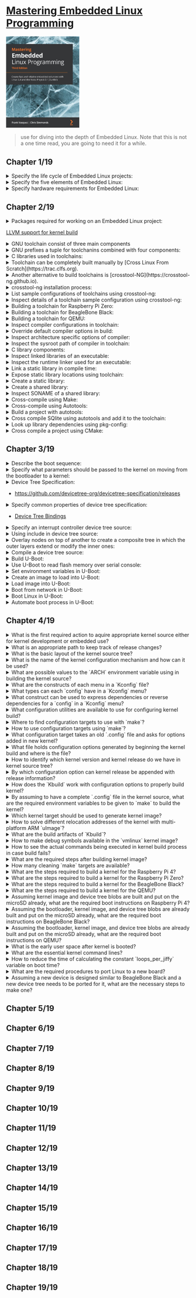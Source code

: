 # [Mastering Embedded Linux Programming](https://www.amazon.com/Mastering-Embedded-Linux-Programming-potential/dp/1789530385/ref=sr_1_3?keywords=9781789530384&qid=1661185260&sr=8-3)
<img alt="9781789530384" src="../covers/9781789530384.jpg" width="200"/>

> use for diving into the depth of Embedded Linux.
> Note that this is not a one time read, you are going to need it for a while.

## Chapter 1/19

<details>
<summary>Specify the life cycle of Embedded Linux projects:</summary>

1. Board Bring-Up
1. System Architecture and Design Choice
1. Writing Embedded Applications
1. Debugging and Optimizing Performance
</details>

<details>
<summary>Specify the five elements of Embedded Linux:</summary>

1. Toolchain
1. Bootloader
1. Kernel
1. Root filesystem
1. Embedded Applications
</details>

<details>
<summary>Specify hardware requirements for Embedded Linux:</summary>

1. CPU architecture
1. Reasonable amout of RAM
1. Non-volatile storage
1. Serial port
1. Debugging interface (e.g. JTAG)
</details>

## Chapter 2/19

<details>
<summary>Packages required for working on an Embedded Linux project:</summary>

```sh
sudo pacman -S base-devel bzip2 cmake git gperf help2man ncurses python rsync unzip wget xz
```
</details>

[LLVM support for kernel build](https://kernel.org/doc/html/latest/kbuild/llvm.html)
<details>
<summary>GNU toolchain consist of three main components</summary>

* binutils **(base-devel)**: [https://gnu.org/software/binutils](https://gnu.org/software/binutils)
* gcc **(base-devel)**: [https://gcc.gnu.org](https://gcc.gnu.org)
* C library + Linux header files
</details>

<details>
<summary>GNU prefixes a tuple for toolchanins combined with four components:</summary>

* CPU Architecture + Endianness (e.g. `x86_64`, `mipsel`, `armeb`)
* Vendor (e.g. `buildroot`)
* Kernel (e.g. `linux`)
* Operating System + ABI (e.g. `gnueabi`, `gnueabihf`, `musleabi`, `musleabihf`)

```sh
gcc -dumpmachine
```
</details>
<details>
<summary>C libraries used in toolchains:</summary>

* glibc: [https://gnu.org/software/libc](https://gnu.org/software/libs)
* musl libs: [https://musl.libc.org](https://musl.libc.org)
* uClibc-ng: [https://uclibc-ng.org](https://uclibc-ng.org)
* eglibc: [https://uclibc.org/home](https://uclibc.org/home)

</details>

<details>
<summary>Toolchain can be completely built manually by [Cross Linux From Scratch](https://trac.clfs.org).</summary>

</details>

<details>
<summary>Another alternative to build toolchains is [crosstool-NG](https://crosstool-ng.github.io).</summary>

</details>

<details>
<summary>crosstool-ng installation process:</summary>

```sh
git clone https://github.com/crosstool-ng/crosstool-ng.git
cd crosstool-ng
git checkout <latest>
./bootstrap
./configure --enable-local
make -j<cores>
```
</details>

<details>
<summary>List sample configurations of toolchains using crosstool-ng:</summary>

```sh
./ct-ng list-samples
```
</details>

<details>
<summary>Inspect details of a toolchain sample configuration using crosstool-ng:</summary>

```sh
./ct-ng show-<sample>
./ct-ng show-armv6-unknown-linux-gnueabihf
./ct-ng show-arm-cortex_a8-linux-gnueabi
./ct-ng show-arm-unknown-linux-gnueabi
```
</details>

<details>
<summary>Building a toolchain for Raspberry Pi Zero:</summary>

```sh
./ct-ng distclean
./ct-ng show-armv6-unknown-linux-gnueabihf
./ct-ng armv6-unknown-linux-gnueabihf
```

<details>
<summary>Change following parts:</summary>

</details>

* Tarbal path
* Build path
* Vendor tuple

```sh
./ct-ng build
```
</details>

<details>
<summary>Building a toolchain for BeagleBone Black:</summary>

```sh
./ct-ng distclean
./ct-ng show-arm-cortex_a8-linux-gnueabi
./ct-ng arm-cortex_a8-linux-gnueabi
```

<details>
<summary>Change following parts:</summary>

</details>

* **Paths and misc options** >> **Render the toolchain read-only**: disable
* **Target options** >> **Floating point**: **hardware (FPU)**
* **Target options** >> **Use specific FPU**: neon

```sh
./ct-ng build
```
</details>

<details>
<summary>Building a toolchain for QEMU:</summary>

```sh
./ct-ng distclean
./ct-ng show-arm-unknown-linux-gnueai
./ct-ng arm-unknown-linux-gnueai
```

<details>
<summary>Change following parts:</summary>

</details>

* **Paths and misc options**: disable **Render the toolchain read-only**

```sh
./ct-ng build
```
</details>

<details>
<summary>Inspect compiler configurations in toolchain:</summary>

```sh
${CROSS_COMPILE}gcc -v
```
</details>

<details>
<summary>Override default compiler options in build:</summary>

```sh
${CROSS_COMPILE}gcc -mcpu=cortex-a5 main.c -o app
```
</details>

<details>
<summary>Inspect architecture specific options of compiler:</summary>

```sh
${CROSS_COMPILE}gcc --target-help
```
</details>

<details>
<summary>Inspect the sysroot path of compiler in toolchain:</summary>

```sh
${CROSS_COMPILE}gcc -print-sysroot
```
</details>

<details>
<summary>C library components:</summary>

* libc (linked by default)
* libm
* libpthread
* librt
</details>

<details>
<summary>Inspect linked libraries of an executable:</summary>

```sh
${CROSS_COMPILE}readelf -a app | grep "Shared library"
```
</details>

<details>
<summary>Inspect the runtime linker used for an executable:</summary>

```sh
${CROSS_COMPILE}readelf -a app | grep "program interpreter"
```
</details>

<details>
<summary>Link a static library in compile time:</summary>

```sh
${CROSS_COMPILE}gcc -static main.c -o app
```
</details>

<details>
<summary>Expose static library locations using toolchain:</summary>

```sh
SYSROOT=$(${CROSS_COMPILE}gcc -print-sysroot)
cd $SYSROOT
ls -l usr/lib/libc.a
```
</details>

<details>
<summary>Create a static library:</summary>

```sh
${CROSS_COMPILE}gcc -c test1.o
${CROSS_COMPILE}gcc -c test2.o
${CROSS_COMPILE}ar rc libtest1.a test1.o test2.o
${CROSS_COMPILE}gcc main.c -ltest -L../libs -I../libs -o app
```
</details>

<details>
<summary>Create a shared library:</summary>

```sh
${CROSS_COMPILE}gcc -fPIC -c test1.c
${CROSS_COMPILE}gcc -fPIC -c test2.c
${CROSS_COMPILE}gcc -shared -o libtest.so test1.o test2.o
${CROSS_COMPILE}gcc main.c -ltest -L../libs -I../libs -o app
${CROSS_COMPILE}readelf -a app | grep library
${CROSS_COMPILE}readelf -a app | grep interpreter
```
</details>

<details>
<summary>Inspect SONAME of a shared library:</summary>

```sh
readelf -a /usr/lib/x86_64-linux-gnu/libjpeg.so.8.2.2 | grep SONAME
libjpeg.so.8
```
</details>

<details>
<summary>Cross-compile using Make:</summary>

```sh
make CROSS_COMPILE=armv6-rpi-linux-gnueabihf-
```

```sh
export CROSS_COMPILE=armv6-rpi-linux-gnueabihf-
make
```
</details>

<details>
<summary>Cross-compile using Autotools:</summary>

* GNU Autoconf [https::/gnu.org/software/autoconf/autoconf.html](https::/gnu.org/software/autoconf/autoconf.html)
* GNU Automake [https://gnu.org/savannah-checkouts/gnu/automake](https://gnu.org/savannah-checkouts/gnu/automake)
* GNU Libtool [https://gnu.org/software/libtool/libtool.html](https://gnu.org/software/libtool/libtool.html)
* Gnulib [https://gnu.org/software/gnulib](https://gnu.org/software/gnulib)

```sh
./configure
make
make install
```
</details>

<details>
<summary>Build a project with autotools:</summary>

```sh
CC=armv6-rpi-linux-gnueabihf ./configure --host=armv6-rpi-linux-gnueabihf
```
</details>

<details>
<summary>Cross compile SQlite using autotools and add it to the toolchain:</summary>

```sh
wget http://www.sqlite.org/2020/sqlite-autoconf-3330000.tar.gz
tar xf sqlite-autoconf-3330000.tar.gz
cd sqlite-autoconf-3330000
CC=armv6-rpi-linux-gnueabihf ./configure --host=armv6-rpi-linux-gnueabihf --prefix=/usr
make
make DESTDIR=$(armv6-rpi-linux-gnueabi-gcc -print-sysroot) install

armv6-rpi-linux-gnueabihf main.c -o sqlite-test -lsqlite3
```
</details>

<details>
<summary>Look up library dependencies using pkg-config:</summary>

```sh
cat $(armv6-rpi-linux-gnueabihf-gcc -print-sysroot)/usr/lib/pkgconfig/sqlite3.pc

export PKG_CONFIG_LIBDIR=$(armv6-rpi-linux-gnueabihf-gcc -print-sysroot)/usr/lib/pkgconfig
pkg-config sqlite3 --libs --cflags
armv6-rpi-linux-gnueabihf-gcc $(pkg-config sqlite3 --cflags --libs) main.c -o sqlite-test
```
</details>

<details>
<summary>Cross compile a project using CMake:</summary>

```sh
cmake -S . -B build -D CMAKE_INSTALL_PREFIX:PATH=sysroot -D CMAKE_C_COMPILER:PATH=x-tools/armv6-rpi-linux-gnueabihf-gcc
cmake --build build --parallel
cmake --build build --target install
```
</details>

## Chapter 3/19

<details>
<summary>Describe the boot sequence:</summary>

* **Phase 1 Rom Code**: loads a small chunk of code from first few pages of NAND, from flash memory connected through **Serial Peripheral Interface**, or from the first sector of an MMC device, or from a file named ML on the first partition of an MMC device.
* **Phase 2 Secondary Program Loader (SPL)**: sets up memory controller and other essential parts of the system in preparation for loading the **TPL** into DRAM.
* **Phase 3 Tertiary Program Loader (TPL)**: full bootloader such as U-Boot loads the kernel + optional FDT and initramfs into DRAM.
</details>

<details>
<summary>Specify what parameters should be passed to the kernel on moving from the bootloader to a kernel:</summary>

* The machine number, which is used on PowerPC and Arm platform without support for a device tree, to Identify the type of SoC.
* Basic details of the hardware that's been detected so far, including the size and location of the physical RAM and the CPU's clock speed.
* The kernel command line.
* Optionally, the location and size of a device tree binary.
* Optionally, the location and size of an initial RAM disk, called the **initial RAM file system (initramfs)**.
</details>

<details>
<summary>Device Tree Specification:</summary>

</details>

* https://github.com/devicetree-org/devicetree-specification/releases

<details>
<summary>Specify common properties of device tree specification:</summary>

* Device tree begins with a root node.
* **reg** property referes to a range of units in a register space.
* 

```dts
/dts-v1/;
/{
    model = "TI AM335x BeagleBone";
    compatible = "ti,am33xx";
    #address-cells = <1>;
    #size-cells = <1>;
    cpus {
        #address-cells = <1>;
        #size-cells = <0>;
        cpu@0 {
            compatible = "arm,cortex-a8";
            device_type = "cpu";
            reg = <0>;
        };
    };
    memory@80000000 {
        device_type = "memory";
        reg = <0x80000000 0x20000000>; /* 512 MB */
    };
};
```
</details>

* [Device Tree Bindings](https://kernel.org/doc/html/latest/devicetree/bindings/ "/devicetree/bindings")

<details>
<summary>Specify an interrupt controller device tree source:</summary>

* Labels used can be expressed in connections to reference to a node.
* Labels are also referred to as **phandles**.
* **interrupt-controller** property identifies not as interrupt controller.
* **interrupt-parrent** property references the interrupt controller.

```dts
/dts-v1/;
{
    intc: interrupt-controller@48200000 {
        compatible = "ti,am33xx-intc";
        interrupt-controller;
        #interrupt-cells = <1>;
        reg = <0x48200000 0x1000>;
    };
    lcdc: lcdc@48200000 {
        compatible = "ti,am33xx-tilcdc";
        reg = <0x4830e000 0x1000>;
        interrupt-parent = <&intc>;
        interrupts = <36>;
        ti,hwmods = "lcdc";
        status = "disabled";
    };
};
```
</details>

<details>
<summary>Using include in device tree source:</summary>

```dts
/include/ "vexpress-v2m.dtsi"
```
</details>

<details>
<summary>Overlay nodes on top of another to create a composite tree in which the outer layers extend or modify the inner ones:</summary>

* The **status** is disabled, meaning that no device driver should be bound to it.

```dts
mmc1: mmc@48060000 {
    compatible = "ti,omap4-hsmmc";
    t.hwmods = "mmc1";
    ti,dual-volt;
    ti,needs-special-reset;
    ti,needs-special-hs-handling;
    dmas = <&edma_xbar 24 0 0 &edma_xbar 25 0 0>;
    dma_names = "tx", "rx";
    interrupts = <64>;
    reg = <0x48060000 0x1000>;
    status = "disabled";
};
```

* The **status** property is set to *okay*, which causes the MMC device driver to bind with this interface.

```dtsi
&mmc1 {
    status = "okay";
    bus-width = <0x4>;
    pinctrl-names = "default";
    pinctrl-0 = <&mmc1_pins>;
    cd-gpios = <&gpio0 6 GPIO_ACTIVE_LOW>;
};
```

* The **mmc1** interface is connected to a different voltage regulator on the BeagleBone Black as expressed in am335x-boneblack.dts, which associates it with the voltage regulator via the **vmmcsd_fixed** label:

```dtsi
&mmc1 {
    vmmc-supply = <&vmmcsd_fixed>;
};
```
</details>

<details>
<summary>Compile a device tree source:</summary>

```sh
dtc beaglebone-black.dts -o beaglebone-black.dtb
```
</details>

<details>
<summary>Build U-Boot:</summary>

<details>
<summary>The results of the compilation:</summary>

</details>

* `u-boot`: U-Boot in ELF object format, suitable for use with a debugger
* `u-boot.map`: The symbol table
* `u-boot.bin`: U-Boot in raw binary format, suitable for running on your device
* `u-boot.img`: This is `u-boot.bin` with a U-Boot header added, suitable for uploading to a running copy of U-Boot
* `u-boot.srec`: U-Boot in Motoral S-record (**SRECORD** or **SRE**) format, suitable for transferring over a serial connection
* `MLO`: The BeagleBone Black also requires a **SPL** which is built here

```sh
git clone git:://git.denx.de/u-boot.git
cd u-boot
git checkout v2021.01
make ARCH=arm CROSS_COMPILE=arm-cortex_a8-linux-gnueabihf- am335x_emv_defconfig
make ARCH=arm CROSS_COMPILE=arm-cortex_a8-linux-gnueabihf- -j2
sudo fdisk /dev/sda
mkfs.vfat -F 16 -n boot /dev/sda1
mkfs.ext4 -L rootfs /dev/sda2
mount /dev/sda1 /run/media/brian/boot
cp MLO u-boot.img /run/media/brian/boot
umount /run/media/brian/boot
picocom -b 115200 /dev/ttyUSB0
```
</details>

<details>
<summary>Use U-Boot to read flash memory over serial console:</summary>

```sh
# read 0x200000 bytes from offset 0x400000 from the start of the NAND memory into RAM address 0x82000000
nand read 82000000 400000 200000
```
</details>

<details>
<summary>Set environment variables in U-Boot:</summary>

```sh
setenv foo bar
printenv foo

setenv foo # reset foo
printenv # print all environment variables
```
</details>

<details>
<summary>Create an image to load into U-Boot:</summary>

```sh
mkimage --help
mkimage -A arm -O linux -T kernel -C gzip -a 0x80008000 0e 0x80008000 -n 'Linux' -d zImage uImage
```
</details>

<details>
<summary>Load image into U-Boot:</summary>

```sh
mmc rescan
fatload mmc 0:1 82000000 uimage
iminfo 82000000
```
</details>

<details>
<summary>Boot from network in U-Boot:</summary>

```sh
setenv ipaddr 192.168.1.12
setenv serverip 192.168.1.18
tftp 82000000 uImage
tftpboot 82000000 uimage
nandecc hw
nand erase 280000 400000
nand write 82000000 280000 400000
nand read 82000000 280000 400000
```
</details>

<details>
<summary>Boot Linux in U-Boot:</summary>

```sh
# bootm [kernel address] [ramdist address] [dtb address]
bootm 82000000 - 83000000
```
</details>

<details>
<summary>Automate boot process in U-Boot:</summary>

```sh
setenv bootcmd nand read 82000000 400000 200000\;bootm 82000000
```
</details>

## Chapter 4/19

<details>
<summary>What is the first required action to aquire appropriate kernel source either for kernel development or embedded use?</summary>

> To follow kernel mainline, below repository should be used:

```sh
git clone git://git.kernel.org/pub/scm/linux/kernel/git/torvalds/linux.git
```

> To use long-term releases of the kernel, below repository should be used instead:

```sh
git clone git://git.kernel.org/pub/scm/linux/kernel/git/stable/linux-stable.git
```
</details>

<details>
<summary>What is an appropriate path to keep track of release changes?</summary>

Follow up overviews of each kernel release on **KernelNewbies** to see changes.

https://kernelnewbies.org/LinuxVersions
</details>

<details>
<summary>What is the basic layout of the kernel source tree?</summary>

* `arch`: architecture specific files.
* `Documentation`: main kernel documentation.
* `drivers`: device drivers, each type having specific subdirectory.
* `fs`: filesystem code.
* `include`: kernel header files, including required headers for building the toolchain.
* `init`: kernel startup code.
* `kernel`: core functions, including scheduling, locking, timers, power management, and debug/trace code.
* `mm`: memory management.
* `net`: network protocols.
* `scripts`: useful scripts, including the **device tree compiler**.
* `tools`: useful tools, including the Linux performance counters tool, `perf`.
</details>

<details>
<summary>What is the name of the kernel configuration mechanism and how can it be used?</summary>

The configuration mechanism is called `Kconfig`, and the build system that it integrates with it is called `Kbuild`.

[Documentation/kbuild](https://www.kernel.org/doc/html/latest/kbuild/)
</details>

<details>
<summary>What are possible values to the `ARCH` environment variable using in building the kernel source?</summary>

The value you put into `ARCH` is one of the subdirectories you find in the `arch` directory in the kernel source tree.
</details>

<details>
<summary>What are the constructs of each menu in a `Kconfig` file?</summary>

Each `config` identifier is constructed as follows:

```kconfig
menu "Menu Title"
[...]
config EXAMPLE
    bool "config inline description"
    default [y,m,n]
    help
        multi-line config description.
[...]
endmenu
```

This config can be found in `.config` file as `CONFIG_EXAMPLE=y`.
</details>

<details>
<summary>What types can each `config` have in a `Kconfig` menu?</summary>

* `bool`: either `y` or not defined.
* `tristate`: feature can be built as a kernel module or built into the main kernel image.
* `int`: integer value using decimal notation.
* `hex`: unsigned integer value using hexadecimal notation.
* `string`: string value.
</details>

<details>
<summary>What construct can be used to express dependencies or reverse dependencies for a `config` in a `Kconfig` menu?</summary>

Dependencies can be expressed by `depends on` construct:

```kconfig
config EXAMPLE
    tristate "config inline description"
    depends on DEPENDENCY
```

`EXAMPLE` will not be shown in menu if `DEPENDENCY` is not set.

Reverse dependencies can be expressed by `select` construct, as an example in `arch/arm`

```kconfig
config ARM
    bool
    default y
    select ARCH_KEEP_MEMBLOCK
    ...
```

Selecting any config as reverse dependency, sets its value as `y`.
</details>

<details>
<summary>What configuration utilities are available to use for configuring kernel build?</summary>

* `menuconfig`: requires `ncurses`, `flex`, and `bison` packages.
* `xconfig`
* `gconfig`
</details>

<details>
<summary>Where to find configuration targets to use with `make`?</summary>

There is a set of known working configuration files in `arch/$ARCH/configs`, each containing suitable configuration values for a single SoC or a group of SoCs.

To make configuration for `arm64` SoCs:

```sh
make ARCH=arm64 defconfig
```

To make configuration for SoC of `raspberry pi zero`, considering its `bcm2835` 32-bits processor:

```sh
make ARCH=arm bcm2835_defconfig
```
</details>

<details>
<summary>How to use configuration targets using `make`?</summary>

`ARCH` environment variable needs to be set for almost all `make` targets:

```sh
make ARCH=arm menuconfig
```
</details>

<details>
<summary>What configuration target takes an old `.config` file and asks for options added in new kernel?</summary>

The `oldconfig` target also validates modified `.config`.

```sh
make ARCH=arm oldconfig
```
</details>

<details>
<summary>What file holds configuration options generated by beginning the kernel build and where is the file?</summary>

A header file `include/generated/autoconf.h` contains `#define` preprocessors to be included in the kernel source.
</details>

<details>
<summary>How to identify which kernel version and kernel release do we have in kernel source tree?</summary>

This is reported at runtime through the `uname` command.  
It is also used in naming the directory where kernel modules are stored.

```sh
make ARCH=arm kernelversion
make ARCH=arm kernelrelease
```
</details>

<details>
<summary>By which configuration option can kernel release be appended with release information?</summary>

`CONFIG_LOCALVERSION` option is the release information string to be appended to kernel release.  
Kernel version can never be appended.
</details>

<details>
<summary>How does the `Kbuild` work with configuration options to properly build kernel?</summary>

`Kbuild` takes configurations from `.config` file and follows below pattern in make files such as `drivers/char/Makefile`:

```make
obj-y += mem.o random.o
obj-$(CONFIG_TTY_PRINTK) += ttyprintk.o
```
</details>

<details>
<summary>By assuming to have a complete `.config` file in the kernel source, what are the required environment variables to be given to `make` to build the kernel?</summary>

* `ARCH`: architecture name
* `CROSS_COMPILE`: toolchain prefix ending with a hyphen, visible in `PATH`
</details>

<details>
<summary>Which kernel target should be used to generate kernel image?</summary>

* **U-Boot**: traditionally `uImage`, but newer versions can load `zImage`
* **x86 targets**: `bzImage`
* **Most other bootloaders**: `zImage`

```sh
make -j $(($(nproc) / 2)) ARCH=arm CROSS_COMPILE=armv6-rpi-linux-gnueabihf- zImage
```
</details>

<details>
<summary>How to solve different relocation addresses of the kernel with multi-platform ARM `uImage`?</summary>

The relocation address is coded into the `uImage` header by the `mkimage` command when the kernel is built, but fails with multiple reloaction addresses.

```sh
make -j $(($(nproc)/2)) ARCH=arm CROSS_COMPILE=arm-rpi-linux-gnueabihf- LOADADDR=0x80008000 uImage
```
</details>

<details>
<summary>What are the build artifacts of `Kbuild`?</summary>

* `vmlinux`: the kernel as an ELF binary, suited for debugging by `kgdb`.
* `System.map`: the symbol table in a human-readable form.
* `arch/$ARCH/boot`: the directory containing vmlinux image converted for bootloaders.

* `arch/$ARCH/boot/Image`: `vmlinux` converted to raw binary format.
* `zImage`: compressed version of `Image`.
* `uImage`: `zImage` plus a 64-byte U-Boot header.
</details>

<details>
<summary>How to make debug symbols available in the `vmlinux` kernel image?</summary>

By enabling `CONFIG_DEBUG_INFO` configuration option.
</details>

<details>
<summary>How to see the actual commands being executed in kernel build process in case build fails?</summary>

```sh
make -j $(($(nproc)/2)) ARCH=arm CROSS_COMPILE=arm-rpi-linux-gnueabihf- V=1 zImage
```
</details>

<details>
<summary>What are the required steps after building kernel image?</summary>

Compiling device trees:

```sh
make ARCH=arm dtbs
```

Compiling modules:

```sh
make -j $(($(nproc)/2)) ARCH=arm CROSS_COMPILE=arm-rpi-linux-gnueabihf- modules
```

Install modules:

```sh
make -j $(($(nproc)/2)) ARCH=arm CROSS_COMPILE=arm-rpi-linux-gnueabihf- INSTALL_MOD_PATH=/run/media/user/rootfs install_modules
```
</details>

<details>
<summary>How many cleaning `make` targets are available?</summary>

* `clean`: remove object files and most intermediates.
* `mrproper`: remove all intermediate files and `.config` file.
* `distclean`: remove all, also delete editor backup files, patch files, and other artifacts.
</details>

<details>
<summary>What are the steps required to build a kernel for the Raspberry Pi 4?</summary>

Raspberry Pi is a little different here. So prebuilt binaries or patched sources are preferred:

* Clone a stable branch of Raspberry Pi Foundations' kernel fork into a `linux` directory.
* Export contents of the `boot` subdirectory from Raspberry Pi Foundation's `firmware` repo to a `boot` directory.
* Delete existing kernel images, device tree blobs, and device tree overlays from the `boot` directory.
* From the `linux` directory, build the 64-bit kernel, modules, and device tree for the Raspberry Pi 4.
* Copy the newly built kernel image, device tree blobs, and device tree overlays from `arch/arm64/boot/` to the `boot` directory.
* Write `config.txt` and `cmdline.txt` files out to the boot directory for the Raspberry Pi's bootloader to read and pass to the kernel.

Prebuilt toolchain:

[AArch64 GNU/Linux target (aarch64-none-linux-gnu)](https://developer.arm.com/-/media/Files/downloads/gnu-a/10.3-2021.07/binrel/gcc-arm-10.3-2021.07-x86_64-aarch64-none-linux-gnu.tar.xz?rev=1cb9c51b94f54940bdcccd791451cec3&hash=A56CA491FA630C98F7162BC1A302F869)

* Clone a stable branch of Raspberry Pi Foundations' kernel fork into a `linux` directory.
* Export contents of the `boot` subdirectory from Raspberry Pi Foundation's `firmware` repo to a `boot` directory.
* Delete existing kernel images, device tree blobs, and device tree overlays from the `boot` directory.
* From the `linux` directory, build the 64-bit kernel, modules, and device tree for the Raspberry Pi 4.
* Copy the newly built kernel image, device tree blobs, and device tree overlays from `arch/arm64/boot/` to the `boot` directory.
* Write `config.txt` and `cmdline.txt` files out to the boot directory for the Raspberry Pi's bootloader to read and pass to the kernel.

Patched kernel source for Raspberry Pi:

https://github.com/raspberrypi/linux.git

```sh
cd ~
wget [AArch64 GNU/Linux target (aarch64-none-linux-gnu)]
tar xf archive.tar.xz
mv gcc-executable gcc-arm-aarch32-none-linux-gnu
sudo pacman -S subversion openssl
git clone --depth 1 -b rpi-4.5.y https://github.com/raspberrypi/linux.git
svn export https://github.com/raspberrypi/firmware/trunk/boot
rm boot/kernel*
rm boot/*.dtb
rm boot/overlays/*.dtbo

PATH=~/gcc-arm-aarch64-none-linux-gnu/bin/:$PATH
cd linux
make ARCH=arm64 CROSS_COMPILE=aarch64-none-linux-gnu- bcm2711_defconfig
make -j $(($(nproc)/2)) ARCH=arm64 CROSS_COMPILE=aarch64-none-linux-gnu-
cp arch/arm64/boot/Image ../boot/kernel8.img
cp arch/arm64/boot/dts/overlays/*.dtbo ../boot/overlays/
cp arch/arm64/boot/dts/broadcom/*.dtb ../boot
echo 'enable_uart=1' > ../boot/config.txt
echo 'arm_64bit=1' >> ../boot/config.txt
echo 'console=serial0,115200 console=tty1 root=/dev/mmcblk0p2 rootwait' > ../boot/cmdline.txt
```
</details>

<details>
<summary>What are the steps required to build a kernel for the Raspberry Pi Zero?</summary>

Prebuilt toolchain:
[AArch32 target with hard float (arm-none-linux-gnueabihf)](AArch32 target with hard float (arm-none-linux-gnueabihf))

```sh
cd ~
wget [AArch32 GNU/Linux target (aarch32-none-linux-gnu)]
tar xf archive.tar.xz
mv gcc-executable gcc-arm-aarch32-none-linux-gnu
sudo pacman -S subversion openssl
git clone --depth 1 -b rpi-4.5.y https://github.com/raspberrypi/linux.git
svn export https://github.com/raspberrypi/firmware/trunk/boot
rm boot/kernel*
rm boot/*.dtb
rm boot/overlays/*.dtbo

PATH=~/gcc-arm-aarch32-none-linux-gnu/bin/:$PATH
cd linux
make ARCH=arm CROSS_COMPILE=aarch32-none-linux-gnu- bcm2711_defconfig
make -j $(($(nproc)/2)) ARCH=arm CROSS_COMPILE=aarch32-none-linux-gnu-
cp arch/arm/boot/Image ../boot/kernel8.img
cp arch/arm/boot/dts/overlays/*.dtbo ../boot/overlays/
cp arch/arm/boot/dts/broadcom/*.dtb ../boot
echo 'enable_uart=1' > ../boot/config.txt
echo 'console=serial0,115200 console=tty1 root=/dev/mmcblk0p2 rootwait' > ../boot/cmdline.txt
```
</details>

<details>
<summary>What are the steps required to build a kernel for the BeagleBone Black?</summary>

```sh
cd linux-stable
make ARCH=arm CROSS_COMPILE=arm-cortex_a8-linux-gnueabihf- distclean
make ARCH=arm multi_v7_defconfig
make ARCH=arm CROSS_COMPILE=arm-cortex_a8-linux-gnueabihf- zImage -j $(($(nproc)/2))
make ARCH=arm CROSS_COMPILE=arm-cortex_a8-linux-gnueabihf- modules -j $(($(nproc)/2))
make ARCH=arm CROSS_COMPILE=arm-cortex_a8-linux-gnueabihf- dts
```
</details>

<details>
<summary>What are the steps required to build a kernel for the QEMU?</summary>

```sh
cd linux-stable
make ARCH=arm CROSS_COMPILE=arm-unknown-linux-gnueabihf- distclean
make ARCH=arm CROSS_COMPILE=arm-unknown-linux-gnueabihf- zImage -j $(($(nproc)/2))
make ARCH=arm CROSS_COMPILE=arm-unknown-linux-gnueabihf- modules -j $(($(nproc)/2))
make ARCH=arm CROSS_COMPILE=arm-unknown-linux-gnueabihf- dts
```
</details>

<details>
<summary>Assuming kernel image and device tree blobs are built and put on the microSD already, what are the required boot instructions on Raspberry Pi 4?</summary>

Nothing.
Raspberry Pis use a proprietary bootloader provided by Broadcom instead of U-Boot.
Kernel will boot and ends with a kernel panic because of the abcense of root filesystem.
</details>

<details>
<summary>Assuming the bootloader, kernel image, and device tree blobs are already built and put on the microSD already, what are the required boot instructions on BeagleBone Black?</summary>

```sh
fatload mmc 0:1 0x80200000 zImage
fatload mmc 0:1 0x80f00000 am335x-boneblack.dtb
setenv bootargs console=ttyo0
bootz 0x80200000 - 0x80f00000
```
</details>

<details>
<summary>Assuming the bootloader, kernel image, and device tree blobs are already built and put on the microSD already, what are the required boot instructions on QEMU?</summary>

```sh
QEMU_AUDIO_DRV=none qemu-system-arm -m 256M -nographic -M versatilepb -kernel zImage -apend "console=ttyAMA0,115200" -dtb versatile-pb.dts"
```
</details>

<details>
<summary>What is the early user space after kernel is booted?</summary>

The kernel has to mount a root filesystem and execute the first user space process via a ramdisk or by mounting a real filesystem on a block device.

The code for this process is in `init/main.c`, starting with `rest_init()` function which creates the first thread with PID 1 and runs the code in `kernel_init()`.

If there is a ramdisk, it will try to execute the program `/init`, which will take on the task of setting up the user space.

If the kernel fails to find and run `/init`, it tries to mount a filesystem by calling the `prepare_namespace()` function in `init/do_mounts.c`.

```sh
root=/dev/ mmcblk0p1
```
</details>

<details>
<summary>What are the essential kernel command lines?</summary>

* `debug`: set console log level.
* `init`: the `init` program to run from a mounted root filesystem which defaults to `/sbin/init`.
* `lpj`: sets `loops_per_jiffy` to a given constant.
* `panic`: behavior when the kernel panics. above zero is number of seconds before reboot, zero waits forever, and below zero reboots instantly.
* `quiet`: no log levels.
* `rdinit`: the `init` program to run from a ramdisk. defaults to `/init`.
* `ro`: mounts root device as read-only.
* `root`: the device on which to mount the root filesystem.
* `rootdelay`: number of seconds to wait before mounting root device.
* `rootfstype`: filesystem type for the root device.
* `rootwait`: wait indefinitely for the root device to be detected.
* `rw`: mounts root device as read-write (default).
</details>

<details>
<summary>How to reduce the time of calculating the constant `loops_per_jiffy` variable on boot time?</summary>

By setting `lpj=4980736` to the kernel parameter.  
The number should be different on each device.
</details>

<details>
<summary>What are the required procedures to port Linux to a new board?</summary>

```sh
```
</details>

<details>
<summary>Assuming a new device is designed similar to BeagleBone Black and a new device tree needs to be ported for it, what are the necessary steps to make one?</summary>

```dts
/dts-v1/;

#include "am33xx.dtsi"
#include "am335x-bone-common.dtsi"
#include "am335x-boneblack-common.dtsi"

/ {
    model = "Nova";
    compatible = "ti,am335x-bone-black", "ti,am335x-bone", "ti,am33xx";
};

/ {
    model = "Nova";
    compatible = "ti,nova", "ti,am33xx";
};
[…]
```

```sh
make ARCH=arm nova.dtb
```

*arch/arm/boot/dts/Makefile*
```make
[…]
dtb-$(CONFIG_SOC_AM33XX) += nova.dtb
[…]
```

*arch/arm/mach-omap2/board-generic.c*
```c
#ifdef CONFIG_SOC_AM33XX
static const char *const am33xx_boards_compat[] __initconst = {
    "ti,am33xx",
    NULL,
};

DT_MACHINE_START(AM33XX_DT, "Generic AM33XX (Flattened Device Tree)")
    .reserve = omap_reserve,
    .map_io = am33xx_map_io,
    .init_early = am33xx_init_early,
    .init_machine = omap_generic_init,
    .init_late = am33xx_init_late,
    .init_time = omap3_gptimer_timer_init,
    .dt_compat = am33xx_boards_compat,
    .restart = am33xx_restart,
MACHINE_END

static const char *const nova_compat[] __initconst = {
    "ti,nova",
    NULL,
};

DT_MACHINE_START(NOVA_DT, "Nova board (Flattened Device Tree)")
    .reserve = omap_reserve,
    .map_io = am33xx_map_io,
    .init_early = am33xx_init_early,
    .init_machine = omap_generic_init,
    .init_late = am33xx_init_late,
    .init_time = omap3_gptimer_timer_init,
    .dt_compat = nova_compat,
    .restart = am33xx_restart,
MACHINE_END
#endif
```

*drivers/net/ethernet/ti/cpsw-common.c*
```c
int ti_cm_get_macid(struct device *dev, int slave, u8 *mac_addr)
{
    […]
    if (of_machine_is_compatible("ti,am33xx"))
        return cpsw_am33xx_cm_get_macid(dev, 0x630, slave, mac_addr);
    […]
}
```
</details>

## Chapter 5/19

## Chapter 6/19
## Chapter 7/19
## Chapter 8/19
## Chapter 9/19
## Chapter 10/19
## Chapter 11/19
## Chapter 12/19
## Chapter 13/19
## Chapter 14/19
## Chapter 15/19
## Chapter 16/19
## Chapter 17/19
## Chapter 18/19
## Chapter 19/19
